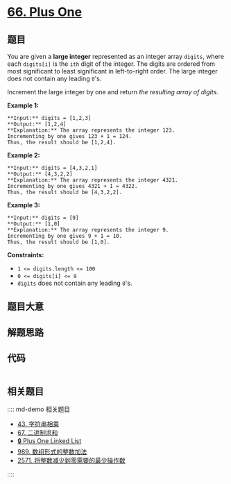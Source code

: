 # [66. Plus One](https://leetcode.com/problems/plus-one)

## 题目

You are given a **large integer** represented as an integer array `digits`,
where each `digits[i]` is the `ith` digit of the integer. The digits are
ordered from most significant to least significant in left-to-right order. The
large integer does not contain any leading `0`'s.

Increment the large integer by one and return _the resulting array of digits_.



**Example 1:**

    
    
    **Input:** digits = [1,2,3]
    **Output:** [1,2,4]
    **Explanation:** The array represents the integer 123.
    Incrementing by one gives 123 + 1 = 124.
    Thus, the result should be [1,2,4].
    

**Example 2:**

    
    
    **Input:** digits = [4,3,2,1]
    **Output:** [4,3,2,2]
    **Explanation:** The array represents the integer 4321.
    Incrementing by one gives 4321 + 1 = 4322.
    Thus, the result should be [4,3,2,2].
    

**Example 3:**

    
    
    **Input:** digits = [9]
    **Output:** [1,0]
    **Explanation:** The array represents the integer 9.
    Incrementing by one gives 9 + 1 = 10.
    Thus, the result should be [1,0].
    



**Constraints:**

  * `1 <= digits.length <= 100`
  * `0 <= digits[i] <= 9`
  * `digits` does not contain any leading `0`'s.


## 题目大意

## 解题思路

## 代码

```javascript

```

## 相关题目

:::: md-demo 相关题目
- [43. 字符串相乘](https://leetcode.com/problems/multiply-strings)
- [67. 二进制求和](https://leetcode.com/problems/add-binary)
- [🔒 Plus One Linked List](https://leetcode.com/problems/plus-one-linked-list)
- [989. 数组形式的整数加法](https://leetcode.com/problems/add-to-array-form-of-integer)
- [2571. 将整数减少到零需要的最少操作数](https://leetcode.com/problems/minimum-operations-to-reduce-an-integer-to-0)

::::
